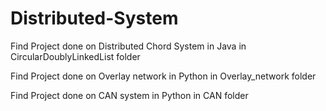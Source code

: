 # Distributed-System
Find Project done on Distributed Chord System in Java in CircularDoublyLinkedList folder

Find Project done on Overlay network in Python in Overlay_network folder

Find Project done on CAN system in Python in CAN folder
